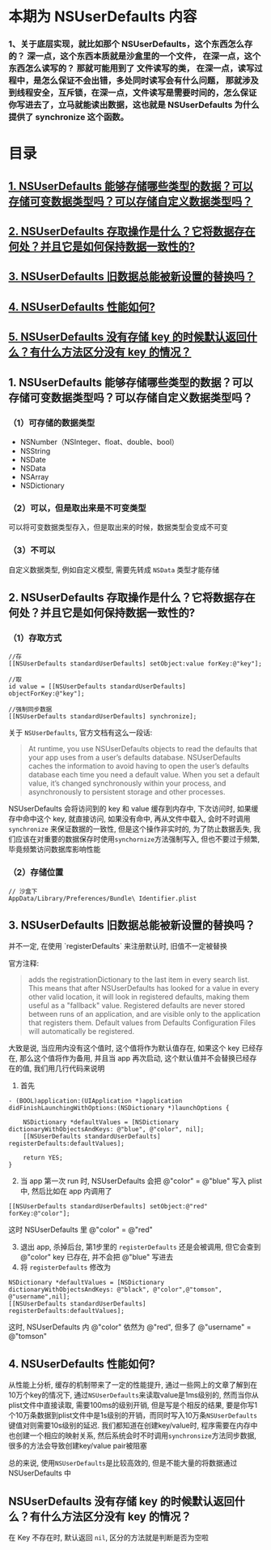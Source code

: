 # 本期为 NSUserDefaults 内容
### 1、关于底层实现，就比如那个 NSUserDefaults，这个东西怎么存的？ 深一点，这个东西本质就是沙盒里的一个文件， 在深一点，这个东西怎么读写的？ 那就可能用到了 文件读写的类， 在深一点，读写过程中，是怎么保证不会出错，多处同时读写会有什么问题， 那就涉及到线程安全，互斥锁，在深一点，文件读写是需要时间的，怎么保证你写进去了，立马就能读出数据，这也就是 NSUserDefaults 为什么提供了 synchronize 这个函数。

# 目录

## [1. NSUserDefaults 能够存储哪些类型的数据？可以存储可变数据类型吗？可以存储自定义数据类型吗？](#31)
## [2. NSUserDefaults 存取操作是什么？它将数据存在何处？并且它是如何保持数据一致性的?](#32)
## [3. NSUserDefaults 旧数据总能被新设置的替换吗？](#33)
## [4. NSUserDefaults 性能如何?](#34)
## [5. NSUserDefaults 没有存储 key 的时候默认返回什么？有什么方法区分没有 key 的情况？](#35)


<h2 id="31">1. NSUserDefaults 能够存储哪些类型的数据？可以存储可变数据类型吗？可以存储自定义数据类型吗？</h2>

### （1）可存储的数据类型

* NSNumber（NSInteger、float、double、bool）
* NSString
* NSDate
* NSData
* NSArray
* NSDictionary

### （2）可以，但是取出来是不可变类型
可以将可变数据类型存入，但是取出来的时候，数据类型会变成不可变

### （3）不可以
自定义数据类型, 例如自定义模型, 需要先转成 `NSData` 类型才能存储

<h2 id="32">2. NSUserDefaults 存取操作是什么？它将数据存在何处？并且它是如何保持数据一致性的? </h2>

### （1）存取方式
```objc
//存
[[NSUserDefaults standardUserDefaults] setObject:value forKey:@"key"];
```

```objc
//取
id value = [[NSUserDefaults standardUserDefaults] objectForKey:@"key"];
```

```objc
//强制同步数据
[[NSUserDefaults standardUserDefaults] synchronize];
```

关于 `NSUserDefaults`, 官方文档有这么一段话: 
> At runtime, you use NSUserDefaults objects to read the defaults that your app uses from a user’s defaults database. NSUserDefaults caches the information to avoid having to open the user’s defaults database each time you need a default value. When you set a default value, it’s changed synchronously within your process, and asynchronously to persistent storage and other processes.

NSUserDefaults 会将访问到的 key 和 value 缓存到内存中, 下次访问时, 如果缓存中命中这个 key, 就直接访问, 如果没有命中, 再从文件中载入, 会时不时调用 `synchronize` 来保证数据的一致性, 但是这个操作非实时的, 为了防止数据丢失, 我们应该在对重要的数据保存时使用`synchornize`方法强制写入, 但也不要过于频繁, 毕竟频繁访问数据库影响性能


### （2）存储位置

```shell
// 沙盒下
AppData/Library/Preferences/Bundle\ Identifier.plist
```

<h2 id="33">3. NSUserDefaults 旧数据总能被新设置的替换吗？</h2>
并不一定, 在使用 `registerDefaults` 来注册默认时, 旧值不一定被替换

官方注释:

> adds the registrationDictionary to the last item in every search list. This means that after NSUserDefaults has looked for a value in every other valid location, it will look in registered defaults, making them useful as a "fallback" value. Registered defaults are never stored between runs of an application, and are visible only to the application that registers them. Default values from Defaults Configuration Files will automatically be registered.

大致是说, 当应用内没有这个值时, 这个值将作为默认值存在, 如果这个 key 已经存在, 那么这个值将作为备用, 并且当 app 再次启动, 这个默认值并不会替换已经存在的值, 我们用几行代码来说明
1. 首先
```objc
- (BOOL)application:(UIApplication *)application didFinishLaunchingWithOptions:(NSDictionary *)launchOptions {
    
    NSDictionary *defaultValues = [NSDictionary dictionaryWithObjectsAndKeys: @"blue", @"color", nil];   
    [[NSUserDefaults standardUserDefaults] registerDefaults:defaultValues];  
   
    return YES;
}  
```

2. 当 app 第一次 run 时, NSUserDefaults 会把 @"color" = @"blue" 写入 plist 中, 然后比如在 app 内调用了
```objc
[[NSUserDefaults standardUserDefaults] setObject:@"red" forKey:@"color"];  
```
这时 NSUserDefaults 里 @"color" = @"red"

3. 退出 app, 杀掉后台, 第1步里的 `registerDefaults` 还是会被调用, 但它会查到 @"color" key 已存在, 并不会把 @"blue" 写进去
4. 将 `registerDefaults` 修改为
```objc
NSDictionary *defaultValues = [NSDictionary dictionaryWithObjectsAndKeys: @"black", @"color",@"tomson", @"username",nil];   
[[NSUserDefaults standardUserDefaults] registerDefaults:defaultValues]; 
```
这时, NSUserDefaults 内 @"color" 依然为 @"red", 但多了 @"username" = @"tomson"

<h2 id="34">4. NSUserDefaults 性能如何? </h2>

从性能上分析, 缓存的机制带来了一定的性能提升, 通过一些网上的文章了解到在10万个key的情况下, 通过`NSUserDefaults`来读取value是1ms级别的, 然而当你从plist文件中直接读取, 需要100ms的级别开销, 但是写是个相反的结果, 要是你写1个10万条数据到plist文件中是1s级别的开销，而同时写入10万条`NSUserDefaults`键值对则需要10s级别的延迟. 我们都知道在创建key/value时, 程序需要在内存中也创建一个相应的映射关系, 然后系统会时不时调用`synchronsize`方法同步数据, 很多的方法会导致创建key/value pair被阻塞

总的来说, 使用`NSUserDefaults`是比较高效的, 但是不能大量的将数据通过 NSUserDefaults 中
<h2 id="35">NSUserDefaults 没有存储 key 的时候默认返回什么？有什么方法区分没有 key 的情况？</h2>

在 Key 不存在时, 默认返回 `nil`, 区分的方法就是判断是否为空啦